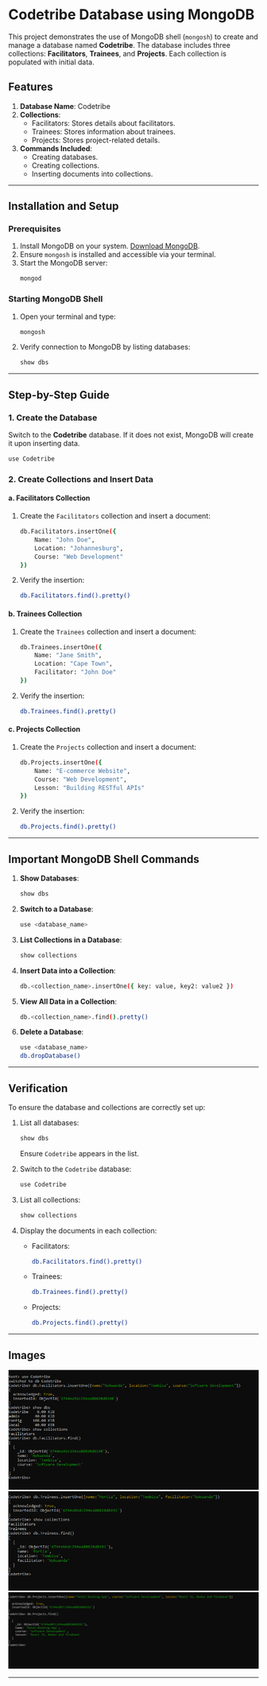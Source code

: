 # Codetribe Database using MongoDB

This project demonstrates the use of MongoDB shell (`mongosh`) to create and manage a database named **Codetribe**. The database includes three collections: **Facilitators**, **Trainees**, and **Projects**. Each collection is populated with initial data.

## Features

1. **Database Name**: Codetribe  
2. **Collections**:
   - Facilitators: Stores details about facilitators.
   - Trainees: Stores information about trainees.
   - Projects: Stores project-related details.
3. **Commands Included**:
   - Creating databases.
   - Creating collections.
   - Inserting documents into collections.

---

## Installation and Setup

### Prerequisites
1. Install MongoDB on your system. [Download MongoDB](https://www.mongodb.com/try/download/community).
2. Ensure `mongosh` is installed and accessible via your terminal.
3. Start the MongoDB server:
   ```bash
   mongod
   ```

### Starting MongoDB Shell
1. Open your terminal and type:
   ```bash
   mongosh
   ```

2. Verify connection to MongoDB by listing databases:
   ```bash
   show dbs
   ```

---

## Step-by-Step Guide

### 1. Create the Database
Switch to the **Codetribe** database. If it does not exist, MongoDB will create it upon inserting data.
```bash
use Codetribe
```

### 2. Create Collections and Insert Data
#### a. **Facilitators Collection**
1. Create the `Facilitators` collection and insert a document:
   ```bash
   db.Facilitators.insertOne({
       Name: "John Doe",
       Location: "Johannesburg",
       Course: "Web Development"
   })
   ```

2. Verify the insertion:
   ```bash
   db.Facilitators.find().pretty()
   ```

#### b. **Trainees Collection**
1. Create the `Trainees` collection and insert a document:
   ```bash
   db.Trainees.insertOne({
       Name: "Jane Smith",
       Location: "Cape Town",
       Facilitator: "John Doe"
   })
   ```

2. Verify the insertion:
   ```bash
   db.Trainees.find().pretty()
   ```

#### c. **Projects Collection**
1. Create the `Projects` collection and insert a document:
   ```bash
   db.Projects.insertOne({
       Name: "E-commerce Website",
       Course: "Web Development",
       Lesson: "Building RESTful APIs"
   })
   ```

2. Verify the insertion:
   ```bash
   db.Projects.find().pretty()
   ```

---

## Important MongoDB Shell Commands

1. **Show Databases**:
   ```bash
   show dbs
   ```

2. **Switch to a Database**:
   ```bash
   use <database_name>
   ```

3. **List Collections in a Database**:
   ```bash
   show collections
   ```

4. **Insert Data into a Collection**:
   ```bash
   db.<collection_name>.insertOne({ key: value, key2: value2 })
   ```

5. **View All Data in a Collection**:
   ```bash
   db.<collection_name>.find().pretty()
   ```

6. **Delete a Database**:
   ```bash
   use <database_name>
   db.dropDatabase()
   ```

---

## Verification

To ensure the database and collections are correctly set up:
1. List all databases:
   ```bash
   show dbs
   ```
   Ensure `Codetribe` appears in the list.

2. Switch to the `Codetribe` database:
   ```bash
   use Codetribe
   ```

3. List all collections:
   ```bash
   show collections
   ```

4. Display the documents in each collection:
   - Facilitators:
     ```bash
     db.Facilitators.find().pretty()
     ```
   - Trainees:
     ```bash
     db.Trainees.find().pretty()
     ```
   - Projects:
     ```bash
     db.Projects.find().pretty()
     ```

---

## Images

![Codetribe Database Overview](assets/images/facilitator_db.png)  
![Codetribe Trainees Collection Overview](assets/images/trainee_db.png)
![Codetribe Projects Collection Overview](assets/images/projects_db.png)

---

